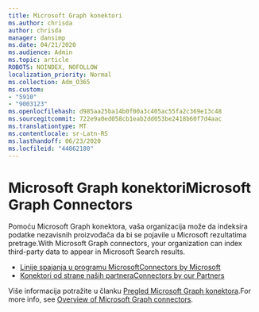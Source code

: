 ```yaml
---
title: Microsoft Graph konektori
ms.author: chrisda
author: chrisda
manager: dansimp
ms.date: 04/21/2020
ms.audience: Admin
ms.topic: article
ROBOTS: NOINDEX, NOFOLLOW
localization_priority: Normal
ms.collection: Adm_O365
ms.custom:
- "5910"
- "9003123"
ms.openlocfilehash: d985aa25ba14b0f00a3c405ac55fa2c369e13c48
ms.sourcegitcommit: 722e9a0ed058cb1eab2dd053be2418b60f7d4aac
ms.translationtype: MT
ms.contentlocale: sr-Latn-RS
ms.lasthandoff: 06/23/2020
ms.locfileid: "44862180"
---
```

# <a name="microsoft-graph-connectors"></a><span data-ttu-id="91ab0-102">Microsoft Graph konektori</span><span class="sxs-lookup"><span data-stu-id="91ab0-102">Microsoft Graph Connectors</span></span>

<span data-ttu-id="91ab0-103">Pomoću Microsoft Graph konektora, vaša organizacija može da indeksira podatke nezavisnih proizvođača da bi se pojavile u Microsoft rezultatima pretrage.</span><span class="sxs-lookup"><span data-stu-id="91ab0-103">With Microsoft Graph connectors, your organization can index third-party data to appear in Microsoft Search results.</span></span>

- [<span data-ttu-id="91ab0-104">Linije spajanja u programu Microsoft</span><span class="sxs-lookup"><span data-stu-id="91ab0-104">Connectors by Microsoft</span></span>](https://docs.microsoft.com/microsoftsearch/connectors-gallery#Microsoft)
- [<span data-ttu-id="91ab0-105">Konektori od strane naših partnera</span><span class="sxs-lookup"><span data-stu-id="91ab0-105">Connectors by our Partners</span></span>](https://docs.microsoft.com/microsoftsearch/connectors-gallery#Partners)

<span data-ttu-id="91ab0-106">Više informacija potražite u članku [Pregled Microsoft Graph konektora](https://docs.microsoft.com/microsoftsearch/connectors-overview).</span><span class="sxs-lookup"><span data-stu-id="91ab0-106">For more info, see  [Overview of Microsoft Graph connectors](https://docs.microsoft.com/microsoftsearch/connectors-overview).</span></span>
